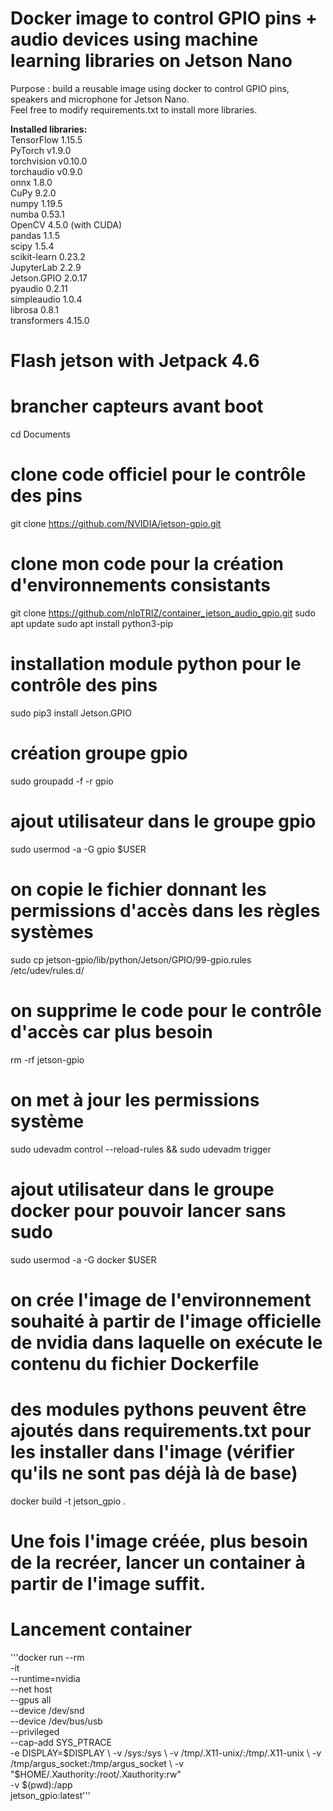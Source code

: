 # Docker image to control GPIO pins + audio devices using machine learning libraries on Jetson Nano
Purpose : build a reusable image using docker to control GPIO pins, speakers and microphone for Jetson Nano.\
Feel free to modify requirements.txt to install more libraries.

**Installed libraries:**\
TensorFlow 1.15.5 \
PyTorch v1.9.0 \
torchvision v0.10.0\
torchaudio v0.9.0 \
onnx 1.8.0 \
CuPy 9.2.0\
numpy 1.19.5\
numba 0.53.1\
OpenCV 4.5.0 (with CUDA)\
pandas 1.1.5\
scipy 1.5.4\
scikit-learn 0.23.2\
JupyterLab 2.2.9\
Jetson.GPIO 2.0.17\
pyaudio 0.2.11\
simpleaudio 1.0.4\
librosa 0.8.1\
transformers 4.15.0

# Flash jetson with Jetpack 4.6
# brancher capteurs avant boot
cd Documents
# clone code officiel pour le contrôle des pins
git clone https://github.com/NVIDIA/jetson-gpio.git
# clone mon code pour la création d'environnements consistants
git clone https://github.com/nlpTRIZ/container_jetson_audio_gpio.git
sudo apt update
sudo apt install python3-pip
# installation module python pour le contrôle des pins
sudo pip3 install Jetson.GPIO
# création groupe gpio
sudo groupadd -f -r gpio
# ajout utilisateur dans le groupe gpio
sudo usermod -a -G gpio $USER
# on copie le fichier donnant les permissions d'accès dans les règles systèmes
sudo cp jetson-gpio/lib/python/Jetson/GPIO/99-gpio.rules /etc/udev/rules.d/
# on supprime le code pour le contrôle d'accès car plus besoin
rm -rf jetson-gpio
# on met à jour les permissions système
sudo udevadm control --reload-rules && sudo udevadm trigger
# ajout utilisateur dans le groupe docker pour pouvoir lancer sans sudo
sudo usermod -a -G docker $USER
# on crée l'image de l'environnement souhaité à partir de l'image officielle de nvidia dans laquelle on exécute le contenu du fichier Dockerfile
# des modules pythons peuvent être ajoutés dans requirements.txt pour les installer dans l'image (vérifier qu'ils ne sont pas déjà là de base)
docker build -t jetson_gpio .
# Une fois l'image créée, plus besoin de la recréer, lancer un container à partir de l'image suffit.
# Lancement container
'''docker run --rm \
	   -it \
	   --runtime=nvidia \
           --net host \
           --gpus all \
           --device /dev/snd \
           --device /dev/bus/usb \
	   --privileged \
	   --cap-add SYS_PTRACE \
	   -e DISPLAY=$DISPLAY \
           -v /sys:/sys \
           -v /tmp/.X11-unix/:/tmp/.X11-unix \
           -v /tmp/argus_socket:/tmp/argus_socket \
           -v "$HOME/.Xauthority:/root/.Xauthority:rw" \
	   -v $(pwd):/app \
           jetson_gpio:latest'''
